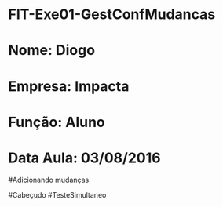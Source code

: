 # FIT-Exe01-GestConfMudancas
# Nome: Diogo
# Empresa: Impacta
# Função: Aluno
# Data Aula: 03/08/2016

#Adicionando mudanças

#Cabeçudo
#TesteSimultaneo
